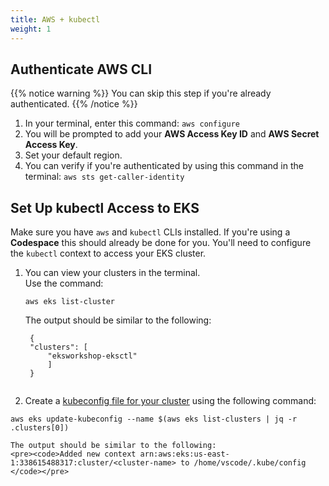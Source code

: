 ```yaml
---
title: AWS + kubectl
weight: 1
---
```


## Authenticate AWS CLI
{{% notice warning %}}
You can skip this step if you're already authenticated.
{{% /notice %}}
1. In your terminal, enter this command: <code>aws configure </code>
2. You will be prompted to add your **AWS Access Key ID** and **AWS Secret Access Key**.
3. Set your default region.
4. You can verify if you're authenticated by using this command in the terminal:
<code>aws sts get-caller-identity</code>

## Set Up kubectl Access to EKS
Make sure you have <code>aws</code> and <code>kubectl</code> CLIs installed. If you're using a **Codespace** this should already be done for you. You'll need to configure the <code>kubectl</code> context to access your EKS cluster.
1. You can view your clusters in the terminal. <br>
Use the command: <pre><code>aws eks list-cluster</code></pre>
    The output should be similar to the following:
    <pre><code> {
    "clusters": [
        "eksworkshop-eksctl"
        ]
    }
    </code></pre>
2. Create a [kubeconfig file for your cluster](https://docs.aws.amazon.com/eks/latest/userguide/create-kubeconfig.html) using the following command:<br>
<pre><code>aws eks update-kubeconfig --name $(aws eks list-clusters | jq -r .clusters[0]) </code></pre>
    The output should be similar to the following:
    <pre><code>Added new context arn:aws:eks:us-east-1:338615488317:cluster/<cluster-name> to /home/vscode/.kube/config </code></pre>